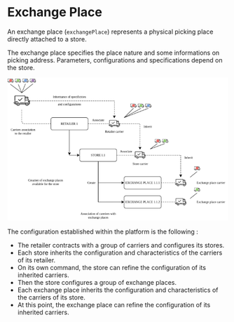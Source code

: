 # Exchange Place

An exchange place (`exchangePlace`) represents a physical picking place directly attached to a store.

The exchange place specifies the place nature and some informations on picking address. Parameters, configurations and specifications depend on the store. 

![get-started-icon](../../assets/images/ExchangePlace-en.png)

The configuration established within the platform is the following : 
- The retailer contracts with a group of carriers and configures its stores. 
- Each store inherits the configuration and characteristics of the carriers of its retailer. 
- On its own command, the store can refine the configuration of its inherited carriers. 
- Then the store configures a group of exchange places. 
- Each exchange place inherits the configuration and characteristics of the carriers of its store. 
- At this point, the exchange place can refine the configuration of its inherited carriers.